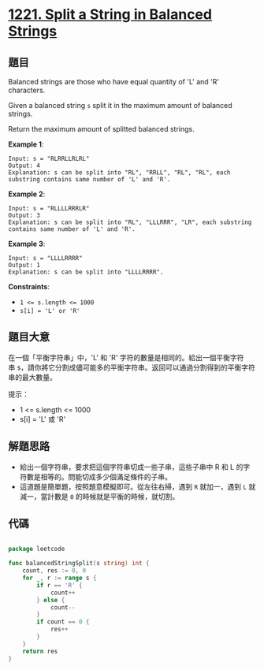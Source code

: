 # [1221. Split a String in Balanced Strings](https://leetcode.com/problems/split-a-string-in-balanced-strings/)


## 題目

Balanced strings are those who have equal quantity of 'L' and 'R' characters.

Given a balanced string `s` split it in the maximum amount of balanced strings.

Return the maximum amount of splitted balanced strings.

**Example 1**:

    Input: s = "RLRRLLRLRL"
    Output: 4
    Explanation: s can be split into "RL", "RRLL", "RL", "RL", each substring contains same number of 'L' and 'R'.

**Example 2**:

    Input: s = "RLLLLRRRLR"
    Output: 3
    Explanation: s can be split into "RL", "LLLRRR", "LR", each substring contains same number of 'L' and 'R'.

**Example 3**:

    Input: s = "LLLLRRRR"
    Output: 1
    Explanation: s can be split into "LLLLRRRR".

**Constraints**:

- `1 <= s.length <= 1000`
- `s[i] = 'L' or 'R'`

## 題目大意


在一個「平衡字符串」中，'L' 和 'R' 字符的數量是相同的。給出一個平衡字符串 s，請你將它分割成儘可能多的平衡字符串。返回可以通過分割得到的平衡字符串的最大數量。

提示：

- 1 <= s.length <= 1000
- s[i] = 'L' 或 'R'


## 解題思路

- 給出一個字符串，要求把這個字符串切成一些子串，這些子串中 R 和 L 的字符數是相等的。問能切成多少個滿足條件的子串。
- 這道題是簡單題，按照題意模擬即可。從左往右掃，遇到 `R` 就加一，遇到 `L` 就減一，當計數是 `0` 的時候就是平衡的時候，就切割。

## 代碼

```go

package leetcode

func balancedStringSplit(s string) int {
	count, res := 0, 0
	for _, r := range s {
		if r == 'R' {
			count++
		} else {
			count--
		}
		if count == 0 {
			res++
		}
	}
	return res
}

```